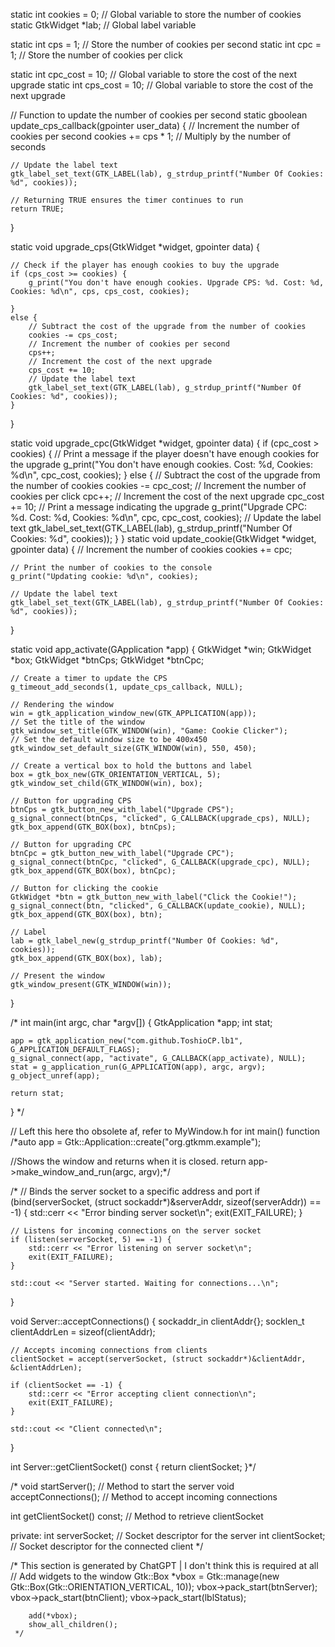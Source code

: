 

static int cookies = 0; // Global variable to store the number of cookies
static GtkWidget *lab;   // Global label variable

static int cps = 1; // Store the number of cookies per second
static int cpc = 1; // Store the number of cookies per click

static int cpc_cost = 10; // Global variable to store the cost of the next upgrade
static int cps_cost = 10; // Global variable to store the cost of the next upgrade

// Function to update the number of cookies per second
static gboolean update_cps_callback(gpointer user_data) {
// Increment the number of cookies per second
cookies += cps * 1; // Multiply by the number of seconds

    // Update the label text
    gtk_label_set_text(GTK_LABEL(lab), g_strdup_printf("Number Of Cookies: %d", cookies));

    // Returning TRUE ensures the timer continues to run
    return TRUE;
}

static void upgrade_cps(GtkWidget *widget, gpointer data) {

    // Check if the player has enough cookies to buy the upgrade
    if (cps_cost >= cookies) {
        g_print("You don't have enough cookies. Upgrade CPS: %d. Cost: %d, Cookies: %d\n", cps, cps_cost, cookies);

    }
    else {
        // Subtract the cost of the upgrade from the number of cookies
        cookies -= cps_cost;
        // Increment the number of cookies per second
        cps++;
        // Increment the cost of the next upgrade
        cps_cost += 10;
        // Update the label text
        gtk_label_set_text(GTK_LABEL(lab), g_strdup_printf("Number Of Cookies: %d", cookies));
    }
}

static void upgrade_cpc(GtkWidget *widget, gpointer data) {
if (cpc_cost > cookies) {
// Print a message if the player doesn't have enough cookies for the upgrade
g_print("You don't have enough cookies. Cost: %d, Cookies: %d\n", cpc_cost, cookies);
} else {
// Subtract the cost of the upgrade from the number of cookies
cookies -= cpc_cost;
// Increment the number of cookies per click
cpc++;
// Increment the cost of the next upgrade
cpc_cost += 10;
// Print a message indicating the upgrade
g_print("Upgrade CPC: %d. Cost: %d, Cookies: %d\n", cpc, cpc_cost, cookies);
// Update the label text
gtk_label_set_text(GTK_LABEL(lab), g_strdup_printf("Number Of Cookies: %d", cookies));
}
}
static void update_cookie(GtkWidget *widget, gpointer data) {
// Increment the number of cookies
cookies += cpc;

    // Print the number of cookies to the console
    g_print("Updating cookie: %d\n", cookies);

    // Update the label text
    gtk_label_set_text(GTK_LABEL(lab), g_strdup_printf("Number Of Cookies: %d", cookies));
}

static void app_activate(GApplication *app) {
GtkWidget *win;
GtkWidget *box;
GtkWidget *btnCps;
GtkWidget *btnCpc;

    // Create a timer to update the CPS
    g_timeout_add_seconds(1, update_cps_callback, NULL);

    // Rendering the window
    win = gtk_application_window_new(GTK_APPLICATION(app));
    // Set the title of the window
    gtk_window_set_title(GTK_WINDOW(win), "Game: Cookie Clicker");
    // Set the default window size to be 400x450
    gtk_window_set_default_size(GTK_WINDOW(win), 550, 450);

    // Create a vertical box to hold the buttons and label
    box = gtk_box_new(GTK_ORIENTATION_VERTICAL, 5);
    gtk_window_set_child(GTK_WINDOW(win), box);

    // Button for upgrading CPS
    btnCps = gtk_button_new_with_label("Upgrade CPS");
    g_signal_connect(btnCps, "clicked", G_CALLBACK(upgrade_cps), NULL);
    gtk_box_append(GTK_BOX(box), btnCps);

    // Button for upgrading CPC
    btnCpc = gtk_button_new_with_label("Upgrade CPC");
    g_signal_connect(btnCpc, "clicked", G_CALLBACK(upgrade_cpc), NULL);
    gtk_box_append(GTK_BOX(box), btnCpc);

    // Button for clicking the cookie
    GtkWidget *btn = gtk_button_new_with_label("Click the Cookie!");
    g_signal_connect(btn, "clicked", G_CALLBACK(update_cookie), NULL);
    gtk_box_append(GTK_BOX(box), btn);

    // Label
    lab = gtk_label_new(g_strdup_printf("Number Of Cookies: %d", cookies));
    gtk_box_append(GTK_BOX(box), lab);

    // Present the window
    gtk_window_present(GTK_WINDOW(win));
}

/*
int main(int argc, char *argv[]) {
GtkApplication *app;
int stat;

    app = gtk_application_new("com.github.ToshioCP.lb1", G_APPLICATION_DEFAULT_FLAGS);
    g_signal_connect(app, "activate", G_CALLBACK(app_activate), NULL);
    stat = g_application_run(G_APPLICATION(app), argc, argv);
    g_object_unref(app);

    return stat;
}
*/

// Left this here tho obsolete af, refer to MyWindow.h for int main() function
/*auto app = Gtk::Application::create("org.gtkmm.example");

//Shows the window and returns when it is closed.
return app->make_window_and_run<HelloWorld>(argc, argv);*/

/*
// Binds the server socket to a specific address and port
if (bind(serverSocket, (struct sockaddr*)&serverAddr, sizeof(serverAddr)) == -1) {
std::cerr << "Error binding server socket\n";
exit(EXIT_FAILURE);
}

    // Listens for incoming connections on the server socket
    if (listen(serverSocket, 5) == -1) {
        std::cerr << "Error listening on server socket\n";
        exit(EXIT_FAILURE);
    }

    std::cout << "Server started. Waiting for connections...\n";
}

void Server::acceptConnections() {
sockaddr_in clientAddr{};
socklen_t clientAddrLen = sizeof(clientAddr);

    // Accepts incoming connections from clients
    clientSocket = accept(serverSocket, (struct sockaddr*)&clientAddr, &clientAddrLen);

    if (clientSocket == -1) {
        std::cerr << "Error accepting client connection\n";
        exit(EXIT_FAILURE);
    }

    std::cout << "Client connected\n";
}

int Server::getClientSocket() const {
return clientSocket;
}*/

/*
void startServer();          // Method to start the server
void acceptConnections();    // Method to accept incoming connections

int getClientSocket() const;  // Method to retrieve clientSocket

private:
int serverSocket;  // Socket descriptor for the server
int clientSocket;  // Socket descriptor for the connected client
*/



/* This section is generated by ChatGPT | I don't think this is required at all
// Add widgets to the window
Gtk::Box *vbox = Gtk::manage(new Gtk::Box(Gtk::ORIENTATION_VERTICAL, 10));
vbox->pack_start(btnServer);
vbox->pack_start(btnClient);
vbox->pack_start(lblStatus);

        add(*vbox);
        show_all_children();
     */
